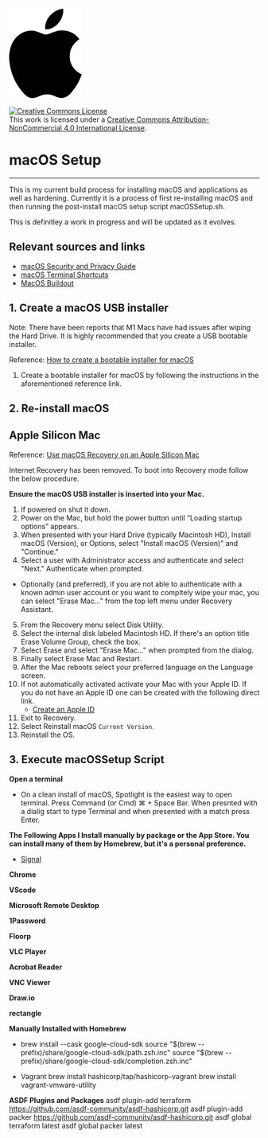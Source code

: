 ![Apple Logo](img/Apple_logo_black.svg.png)

<a rel="license" href="http://creativecommons.org/licenses/by-nc/4.0/"><img alt="Creative Commons License" style="border-width:0" src="https://i.creativecommons.org/l/by-nc/4.0/88x31.png"/></a><br/>This work is licensed under a <a rel="license" href="http://creativecommons.org/licenses/by-nc/4.0/">Creative Commons Attribution-NonCommercial 4.0 International License</a>.

# macOS Setup

---

This is my current build process for installing macOS and applications as well as hardening. Currently it is a process of first re-installing macOS and then running the post-install macOS setup script macOSSetup.sh.

This is definitley a work in progress and will be updated as it evolves.

## Relevant sources and links

- [macOS Security and Privacy Guide
  ](https://github.com/drduh/macOS-Security-and-Privacy-Guide)
- [macOS Terminal Shortcuts](https://support.apple.com/guide/terminal/keyboard-shortcuts-trmlshtcts/mac)
- [MacOS Buildout](https://github.com/andrewconnell/osx-install)

## 1. Create a macOS USB installer

Note: There have been reports that M1 Macs have had issues after wiping the Hard Drive. It is highly recommended that you create a USB bootable installer.

Reference: [How to create a bootable installer for macOS](https://support.apple.com/en-us/HT201372)

1. Create a bootable installer for macOS by following the instructions in the aforementioned reference link.

## 2. Re-install macOS

## Apple Silicon Mac

Reference: [Use macOS Recovery on an Apple Silicon Mac](https://support.apple.com/guide/mac-help/macos-recovery-a-mac-apple-silicon-mchl82829c17/mac)

Internet Recovery has been removed. To boot into Recovery mode follow the below procedure.

**Ensure the macOS USB installer is inserted into your Mac.**

1. If powered on shut it down.
2. Power on the Mac, but hold the power button until “Loading startup options” appears.
3. When presented with your Hard Drive (typically Macintosh HD), Install macOS (Version), or Options, select "Install macOS (Version)" and "Continue."
4. Select a user with Administrator access and authenticate and select "Next." Authenticate when prompted.

- Optionally (and preferred), if you are not able to authenticate with a known admin user account or you want to compltely wipe your mac, you can select "Erase Mac..." from the top left menu under Recovery Assistant.

5. From the Recovery menu select Disk Utility.
6. Select the internal disk labeled Macintosh HD. If there's an option title Erase Volume Group, check the box.
7. Select Erase and select "Erase Mac..." when prompted from the dialog.
8. Finally select Erase Mac and Restart.
9. After the Mac reboots select your preferred language on the Language screen.
10. If not automatically activated activate your Mac with your Apple ID. If you do not have an Apple ID one can be created with the following direct link.
    - [Create an Apple ID](https://appleid.apple.com/account)
11. Exit to Recovery.
12. Select Reinstall macOS `Current Version`.
13. Reinstall the OS.

## 3. Execute macOSSetup Script

**Open a terminal**

- On a clean install of macOS, Spotlight is the easiest way to open terminal. Press Command (or Cmd) ⌘ + Space Bar. When presnted with a dialig start to type Terminal and when presented with a match press Enter.

**The Following Apps I Install manually by package or the App Store. You can install many of them by Homebrew, but it's a personal preference.**

- [Signal](https://signal.org/download/)

**Chrome**

**VScode**

**Microsoft Remote Desktop**

**1Password**

**Floorp**

**VLC Player**

**Acrobat Reader**

**VNC Viewer**

**Draw.io**

**rectangle**

**Manually Installed with Homebrew**

- brew install --cask google-cloud-sdk
  source "$(brew --prefix)/share/google-cloud-sdk/path.zsh.inc"
  source "$(brew --prefix)/share/google-cloud-sdk/completion.zsh.inc"

- Vagrant
  brew install hashicorp/tap/hashicorp-vagrant
  brew install vagrant-vmware-utility

**ASDF Plugins and Packages**
asdf plugin-add terraform https://github.com/asdf-community/asdf-hashicorp.git
asdf plugin-add packer https://github.com/asdf-community/asdf-hashicorp.git
asdf global terraform latest
asdf global packer latest
